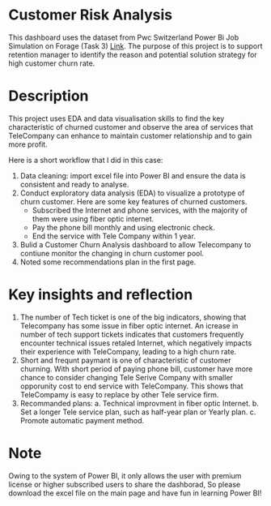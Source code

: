 # Customer Risk Analysis 
This dashboard uses the dataset from Pwc Switzerland Power Bi Job Simulation on Forage (Task 3) [Link](https://www.theforage.com/simulations/pwc-ch/power-bi-cqxg). 
The purpose of this project is to support retention manager to identify the reason and potential solution strategy for high customer churn rate. 

# Description
This project uses EDA and data visualisation skills to find the key characteristic of churned customer and observe the area of services that TeleCompany can enhance to maintain customer relationship and to gain more profit. 

Here is a short workflow that I did in this case:
1. Data cleaning: import excel file into Power BI and ensure the data is consistent and ready to analyse.
2. Conduct exploratory data analysis (EDA) to visualize a prototype of churn customer. Here are some key features of churned customers.
   - Subscribed the Internet and phone services, with the majority of them were using fiber optic internet.
   - Pay the phone bill monthly and using electronic check.
   - End the service with Tele Company within 1 year.
3. Bulid a Customer Churn Analysis dashboard to allow Telecompany to contiune monitor the changing in churn customer pool.
4. Noted some recommendations plan in the first page.

# Key insights and reflection
1. The number of Tech ticket is one of the big indicators, showing that Telecompany has some issue in fiber optic internet.
   An icrease in number of tech support tickets indicates that customers frequently encounter technical issues retaled Internet, which negatively impacts their experience with TeleCompany, leading to a high churn rate.
2. Short and frequnt paymant is one of characteristic of customer churning. With short period of paying phone bill, customer have more chance to consider changing Tele Serive Company with smaller opporunity cost to end service with TeleCompany. This shows that TeleCompamy is easy to replace by other Tele service firm.
3. Recommanded plans:
   a. Technical improvment in fiber optic Internet.
   b. Set a longer Tele service plan, such as half-year plan or Yearly plan.
   c. Promote automatic payment method.      
# Note
Owing to the system of Power BI, it only allows the user with premium license or higher subscribed users to share the dashborad, So please download the excel file on the main page and have fun in learning Power BI!

